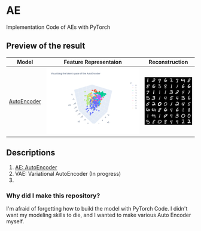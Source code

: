 # AE
Implementation Code of AEs with PyTorch

## Preview of the result

| Model | Feature Representaion | Reconstruction |
| :---: | :---: | :---: |
| [AutoEncoder](1.%20AutoEncoder.ipynb) | ![Feature Representation](images/ae-fig1.svg) | ![Reconstruction](images/ae-fig2.png) |

## Descriptions

1. [AE: AutoEncoder](1.%20AutoEncoder.ipynb)
2. VAE: Variational AutoEncoder (In progress)
3. 

### Why did I make this repository?

I'm afraid of forgetting how to build the model with PyTorch Code. I didn't want my modeling skills to die, and I wanted to make various Auto Encoder myself.